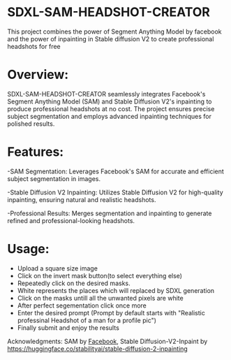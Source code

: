 # SDXL-SAM-HEADSHOT-CREATOR
This project combines the power of Segment Anything Model by facebook and the power of inpainting in Stable diffusion V2 to create professional headshots for free 

# Overview:

SDXL-SAM-HEADSHOT-CREATOR seamlessly integrates Facebook's Segment Anything Model (SAM) and Stable Diffusion V2's inpainting to produce professional headshots at no cost. The project ensures precise subject segmentation and employs advanced inpainting techniques for polished results.

# Features:

-SAM Segmentation: Leverages Facebook's SAM for accurate and efficient subject segmentation in images.

-Stable Diffusion V2 Inpainting: Utilizes Stable Diffusion V2 for high-quality inpainting, ensuring natural and realistic headshots.

-Professional Results: Merges segmentation and inpainting to generate refined and professional-looking headshots.

# Usage: 
- Upload a square size image
- Click on the invert mask button(to select everything else)
- Repeatedly click on the desired masks.
- White represents the places which will replaced by SDXL generation
- Click on the masks untill all the unwanted pixels are white
- After perfect segementation click once more
- Enter the desired prompt (Prompt by default starts with "Realistic professinal Headshot of a man for a profile pic")
- Finally submit and enjoy the results

Acknowledgments: SAM by [Facebook](https://github.com/facebookresearch/segment-anything), Stable Diffusion-V2-Inpaint by https://huggingface.co/stabilityai/stable-diffusion-2-inpainting 
